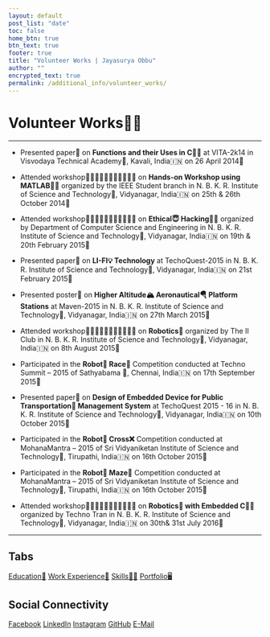 ```yaml
---
layout: default
post_list: "date"
toc: false
home_btn: true
btn_text: true
footer: true
title: "Volunteer Works | Jayasurya Obbu"
author: ""
encrypted_text: true
permalink: /additional_info/volunteer_works/
---
```


# **Volunteer Works🦸‍♂️**

***
* Presented paper📃 on **Functions and their Uses in C👨‍💻** at VITA-2k14 in Visvodaya Technical Academy🏫, Kavali, India🇮🇳 on 26 April 2014📅

* Attended workshop🧑🏼‍🤝‍🧑🏼🎤🧑🏼‍🤝‍🧑🏼 on **Hands-on Workshop using MATLAB👨‍💻** organized by the IEEE Student branch in N. B. K. R. Institute of Science and Technology🏫, Vidyanagar, India🇮🇳 on 25th & 26th October 2014📅

* Attended workshop🧑🏼‍🤝‍🧑🏼🎤🧑🏼‍🤝‍🧑🏼 on **Ethical😇 Hacking👨‍💻** organized by Department of Computer Science and Engineering in N. B. K. R. Institute of Science and Technology🏫, Vidyanagar, India🇮🇳 on 19th &
20th February 2015📅

* Presented paper📃 on **LI-FI💡 Technology** at TechoQuest-2015 in N. B. K. R. Institute of Science and Technology🏫, Vidyanagar, India🇮🇳 on 21st February 2015📅

* Presented poster📝 on **Higher Altitude🏔️ Aeronautical🪂 Platform Stations** at Maven-2015 in N. B. K. R. Institute of Science and Technology🏫, Vidyanagar, India🇮🇳 on 27th March 2015📅

* Attended workshop🧑🏼‍🤝‍🧑🏼🎤🧑🏼‍🤝‍🧑🏼 on **Robotics🤖** organized by The II Club in N. B. K. R. Institute of Science and Technology🏫, Vidyanagar, India🇮🇳 on 8th August 2015📅

* Participated in the **Robot🤖 Race🏁** Competition conducted at Techno Summit – 2015 of Sathyabama 🏫, Chennai, India🇮🇳 on 17th September 2015📅

* Presented paper📃 on **Design of Embedded Device for Public Transportation🚌 Management System** at TechoQuest 2015 - 16 in N. B. K. R. Institute of Science and Technology🏫, Vidyanagar, India🇮🇳 on 10th October 2015📅

* Participated in the **Robot🤖 Cross❌** Competition conducted at MohanaMantra – 2015 of Sri Vidyaniketan Institute of Science and Technology🏫, Tirupathi, India🇮🇳 on 16th October 2015📅

* Participated in the **Robot🤖 Maze🧩** Competition conducted at MohanaMantra – 2015 of Sri Vidyaniketan Institute of Science and Technology🏫, Tirupathi, India🇮🇳 on 16th October 2015📅

* Attended workshop🧑🏼‍🤝‍🧑🏼🎤🧑🏼‍🤝‍🧑🏼 on **Robotics🤖 with Embedded C👨‍💻** organized by Techno Tran in N. B. K. R. Institute of Science and Technology🏫, Vidyanagar, India🇮🇳 on 30th& 31st July 2016📅

***
## Tabs

[Education📖](education.md) [Work Experience💼](work-experience.md) [Skills🤹🏼](skills.md) [Portfolio🖥️](portfolio.md)

## Social Connectivity

[Facebook](https://www.facebook.com/jayasurya.obbu/) [LinkedIn](https://www.linkedin.com/in/jayasurya-obbu/) [Instagram](https://www.instagram.com/mr__circuit/) [GitHub](https://github.com/mr-circuit) [E-Mail]( mailto:hello@jayasurya.me) 